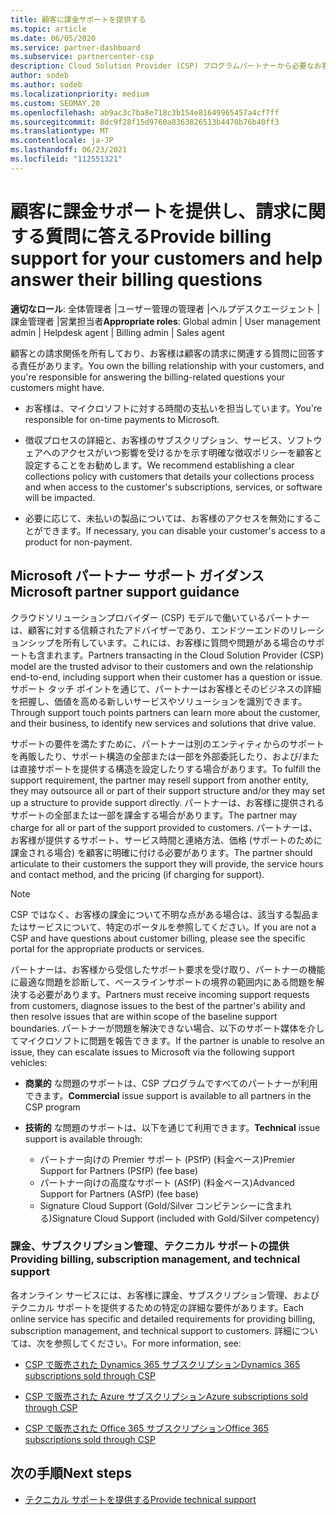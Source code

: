 ```yaml
---
title: 顧客に課金サポートを提供する
ms.topic: article
ms.date: 06/05/2020
ms.service: partner-dashboard
ms.subservice: partnercenter-csp
description: Cloud Solution Provider (CSP) プログラムパートナーから必要なお客様の課金サポートについて説明します。 このサポートには、顧客の請求関係の所有と、請求に関する質問への回答が含まれます。
author: sodeb
ms.author: sodeb
ms.localizationpriority: medium
ms.custom: SEOMAY.20
ms.openlocfilehash: ab9ac3c7ba8e718c3b154e81649965457a4cf7ff
ms.sourcegitcommit: 8dc9f28f15d9760a8363826513b4470b76b40ff3
ms.translationtype: MT
ms.contentlocale: ja-JP
ms.lasthandoff: 06/23/2021
ms.locfileid: "112551321"
---
```

# <a name="provide-billing-support-for-your-customers-and-help-answer-their-billing-questions"></a><span data-ttu-id="9b60c-104">顧客に課金サポートを提供し、請求に関する質問に答える</span><span class="sxs-lookup"><span data-stu-id="9b60c-104">Provide billing support for your customers and help answer their billing questions</span></span>


<span data-ttu-id="9b60c-105">**適切なロール**: 全体管理者 |ユーザー管理の管理者 |ヘルプデスクエージェント |課金管理者 |営業担当者</span><span class="sxs-lookup"><span data-stu-id="9b60c-105">**Appropriate roles**: Global admin | User management admin | Helpdesk agent | Billing admin | Sales agent</span></span>

<span data-ttu-id="9b60c-106">顧客との請求関係を所有しており、お客様は顧客の請求に関連する質問に回答する責任があります。</span><span class="sxs-lookup"><span data-stu-id="9b60c-106">You own the billing relationship with your customers, and you're responsible for answering the billing-related questions your customers might have.</span></span>

- <span data-ttu-id="9b60c-107">お客様は、マイクロソフトに対する時間の支払いを担当しています。</span><span class="sxs-lookup"><span data-stu-id="9b60c-107">You're responsible for on-time payments to Microsoft.</span></span>

- <span data-ttu-id="9b60c-108">徴収プロセスの詳細と、お客様のサブスクリプション、サービス、ソフトウェアへのアクセスがいつ影響を受けるかを示す明確な徴収ポリシーを顧客と設定することをお勧めします。</span><span class="sxs-lookup"><span data-stu-id="9b60c-108">We recommend establishing a clear collections policy with customers that details your collections process and when access to the customer's subscriptions, services, or software will be impacted.</span></span>

- <span data-ttu-id="9b60c-109">必要に応じて、未払いの製品については、お客様のアクセスを無効にすることができます。</span><span class="sxs-lookup"><span data-stu-id="9b60c-109">If necessary, you can disable your customer's access to a product for non-payment.</span></span>

## <a name="microsoft-partner-support-guidance"></a><span data-ttu-id="9b60c-110">Microsoft パートナー サポート ガイダンス</span><span class="sxs-lookup"><span data-stu-id="9b60c-110">Microsoft partner support guidance</span></span>

<span data-ttu-id="9b60c-111">クラウドソリューションプロバイダー (CSP) モデルで働いているパートナーは、顧客に対する信頼されたアドバイザーであり、エンドツーエンドのリレーションシップを所有しています。これには、お客様に質問や問題がある場合のサポートも含まれます。</span><span class="sxs-lookup"><span data-stu-id="9b60c-111">Partners transacting in the Cloud Solution Provider (CSP) model are the trusted advisor to their customers and own the relationship end-to-end, including support when their customer has a question or issue.</span></span> <span data-ttu-id="9b60c-112">サポート タッチ ポイントを通じて、パートナーはお客様とそのビジネスの詳細を把握し、価値を高める新しいサービスやソリューションを識別できます。</span><span class="sxs-lookup"><span data-stu-id="9b60c-112">Through support touch points partners can learn more about the customer, and their business, to identify new services and solutions that drive value.</span></span>

<span data-ttu-id="9b60c-113">サポートの要件を満たすために、パートナーは別のエンティティからのサポートを再販したり、サポート構造の全部または一部を外部委託したり、および/または直接サポートを提供する構造を設定したりする場合があります。</span><span class="sxs-lookup"><span data-stu-id="9b60c-113">To fulfill the support requirement, the partner may resell support from another entity, they may outsource all or part of their support structure and/or they may set up a structure to provide support directly.</span></span>  <span data-ttu-id="9b60c-114">パートナーは、お客様に提供されるサポートの全部または一部を課金する場合があります。</span><span class="sxs-lookup"><span data-stu-id="9b60c-114">The partner may charge for all or part of the support provided to customers.</span></span> <span data-ttu-id="9b60c-115">パートナーは、お客様が提供するサポート、サービス時間と連絡方法、価格 (サポートのために課金される場合) を顧客に明確に付ける必要があります。</span><span class="sxs-lookup"><span data-stu-id="9b60c-115">The partner should articulate to their customers the support they will provide, the service hours and contact method, and the pricing (if charging for support).</span></span> 

>[!Note]
><span data-ttu-id="9b60c-116">CSP ではなく、お客様の課金について不明な点がある場合は、該当する製品またはサービスについて、特定のポータルを参照してください。</span><span class="sxs-lookup"><span data-stu-id="9b60c-116">If you are not a CSP and have questions about customer billing, please see the specific portal for the appropriate products or services.</span></span>

<span data-ttu-id="9b60c-117">パートナーは、お客様から受信したサポート要求を受け取り、パートナーの機能に最適な問題を診断して、ベースラインサポートの境界の範囲内にある問題を解決する必要があります。</span><span class="sxs-lookup"><span data-stu-id="9b60c-117">Partners must receive incoming support requests from customers, diagnose issues to the best of the partner's ability and then resolve issues that are within scope of the baseline support boundaries.</span></span> <span data-ttu-id="9b60c-118">パートナーが問題を解決できない場合、以下のサポート媒体を介してマイクロソフトに問題を報告できます。</span><span class="sxs-lookup"><span data-stu-id="9b60c-118">If the partner is unable to resolve an issue, they can escalate issues to Microsoft via the following support vehicles:</span></span>

- <span data-ttu-id="9b60c-119">**商業的** な問題のサポートは、CSP プログラムですべてのパートナーが利用できます。</span><span class="sxs-lookup"><span data-stu-id="9b60c-119">**Commercial** issue support is available to all partners in the CSP program</span></span>

- <span data-ttu-id="9b60c-120">**技術的** な問題のサポートは、以下を通じて利用できます。</span><span class="sxs-lookup"><span data-stu-id="9b60c-120">**Technical** issue support is available through:</span></span>

  - <span data-ttu-id="9b60c-121">パートナー向けの Premier サポート (PSfP) (料金ベース)</span><span class="sxs-lookup"><span data-stu-id="9b60c-121">Premier Support for Partners (PSfP) (fee base)</span></span>
  - <span data-ttu-id="9b60c-122">パートナー向けの高度なサポート (ASfP) (料金ベース)</span><span class="sxs-lookup"><span data-stu-id="9b60c-122">Advanced Support for Partners (ASfP) (fee base)</span></span>
  - <span data-ttu-id="9b60c-123">Signature Cloud Support (Gold/Silver コンピテンシーに含まれる)</span><span class="sxs-lookup"><span data-stu-id="9b60c-123">Signature Cloud Support (included with Gold/Silver competency)</span></span>

### <a name="providing-billing-subscription-management-and-technical-support"></a><span data-ttu-id="9b60c-124">課金、サブスクリプション管理、テクニカル サポートの提供</span><span class="sxs-lookup"><span data-stu-id="9b60c-124">Providing billing, subscription management, and technical support</span></span> 

<span data-ttu-id="9b60c-125">各オンライン サービスには、お客様に課金、サブスクリプション管理、およびテクニカル サポートを提供するための特定の詳細な要件があります。</span><span class="sxs-lookup"><span data-stu-id="9b60c-125">Each online service has specific and detailed requirements for providing billing, subscription management, and technical support to customers.</span></span> <span data-ttu-id="9b60c-126">詳細については、次を参照してください。</span><span class="sxs-lookup"><span data-stu-id="9b60c-126">For more information, see:</span></span>

- [<span data-ttu-id="9b60c-127">CSP で販売された Dynamics 365 サブスクリプション</span><span class="sxs-lookup"><span data-stu-id="9b60c-127">Dynamics 365 subscriptions sold through CSP</span></span>](https://www.microsoftpartnercommunity.com/t5/CSP/Microsoft-Partner-Support-Guidance/m-p/5262#M30)

- [<span data-ttu-id="9b60c-128">CSP で販売された Azure サブスクリプション</span><span class="sxs-lookup"><span data-stu-id="9b60c-128">Azure subscriptions sold through CSP</span></span>](https://www.microsoftpartnercommunity.com/t5/CSP/Microsoft-Partner-Support-Guidance/m-p/5263#M31)

- [<span data-ttu-id="9b60c-129">CSP で販売された Office 365 サブスクリプション</span><span class="sxs-lookup"><span data-stu-id="9b60c-129">Office 365 subscriptions sold through CSP</span></span>](https://www.microsoftpartnercommunity.com/t5/CSP/Microsoft-Partner-Support-Guidance/m-p/5264#M32)
 
## <a name="next-steps"></a><span data-ttu-id="9b60c-130">次の手順</span><span class="sxs-lookup"><span data-stu-id="9b60c-130">Next steps</span></span>

- [<span data-ttu-id="9b60c-131">テクニカル サポートを提供する</span><span class="sxs-lookup"><span data-stu-id="9b60c-131">Provide technical support</span></span>](provide-technical-support.md)